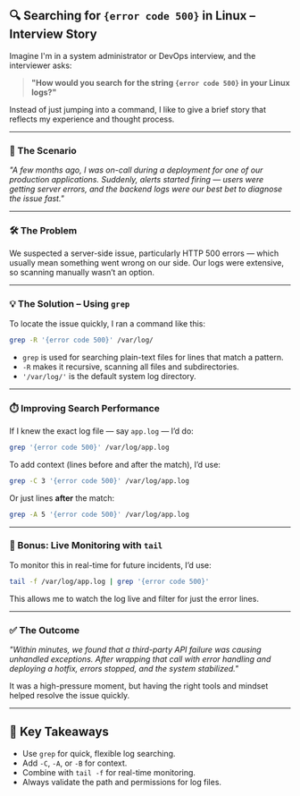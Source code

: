 
## 🔍 Searching for `{error code 500}` in Linux – Interview Story

Imagine I'm in a system administrator or DevOps interview, and the interviewer asks:

> **"How would you search for the string `{error code 500}` in your Linux logs?"**

Instead of just jumping into a command, I like to give a brief story that reflects my experience and thought process.

---

### 🎯 The Scenario

*"A few months ago, I was on-call during a deployment for one of our production applications. Suddenly, alerts started firing — users were getting server errors, and the backend logs were our best bet to diagnose the issue fast."*

---

### 🛠️ The Problem

We suspected a server-side issue, particularly HTTP 500 errors — which usually mean something went wrong on our side. Our logs were extensive, so scanning manually wasn’t an option.

---

### 💡 The Solution – Using `grep`

To locate the issue quickly, I ran a command like this:

```bash
grep -R '{error code 500}' /var/log/
```

* `grep` is used for searching plain-text files for lines that match a pattern.
* `-R` makes it recursive, scanning all files and subdirectories.
* `'/var/log/'` is the default system log directory.

---

### ⏱️ Improving Search Performance

If I knew the exact log file — say `app.log` — I’d do:

```bash
grep '{error code 500}' /var/log/app.log
```

To add context (lines before and after the match), I’d use:

```bash
grep -C 3 '{error code 500}' /var/log/app.log
```

Or just lines **after** the match:

```bash
grep -A 5 '{error code 500}' /var/log/app.log
```

---

### 🔄 Bonus: Live Monitoring with `tail`

To monitor this in real-time for future incidents, I’d use:

```bash
tail -f /var/log/app.log | grep '{error code 500}'
```

This allows me to watch the log live and filter for just the error lines.

---

### ✅ The Outcome

*"Within minutes, we found that a third-party API failure was causing unhandled exceptions. After wrapping that call with error handling and deploying a hotfix, errors stopped, and the system stabilized."*

It was a high-pressure moment, but having the right tools and mindset helped resolve the issue quickly.

---

## 🧠 Key Takeaways

* Use `grep` for quick, flexible log searching.
* Add `-C`, `-A`, or `-B` for context.
* Combine with `tail -f` for real-time monitoring.
* Always validate the path and permissions for log files.


